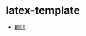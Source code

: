 # latex-template

- [IEEE](https://github.com/byerose/latex-template-available/tree/main/ieee_101719)
